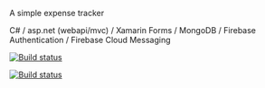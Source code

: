 A simple expense tracker

C# / asp.net (webapi/mvc) / Xamarin Forms / MongoDB / Firebase Authentication / Firebase Cloud Messaging



[![Build status](https://ci.appveyor.com/api/projects/status/7wj0iugfyy7ct3aj?svg=true)](https://ci.appveyor.com/project/jaimemorais/expensetracker)


[![Build status](https://build.appcenter.ms/v0.1/apps/b1d42b73-ec4b-49f2-b1bb-66d3fab4ef41/branches/master/badge)](https://appcenter.ms)
